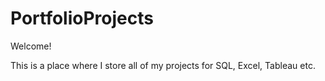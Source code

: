 # PortfolioProjects

Welcome!

This is a place where I store all of my projects for SQL, Excel, Tableau etc.
